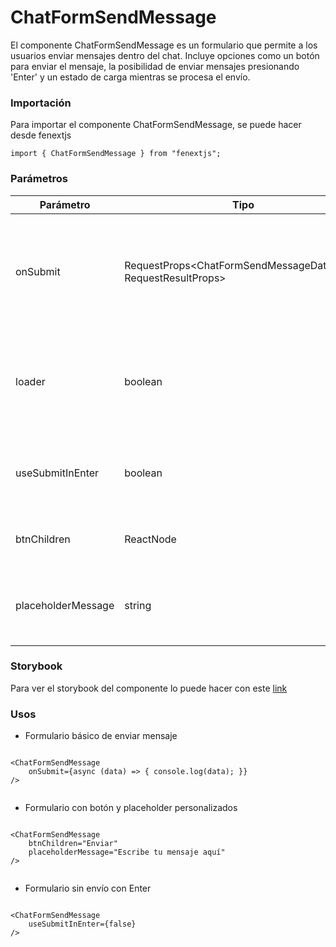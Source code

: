 # ChatFormSendMessage

El componente ChatFormSendMessage es un formulario que permite a los usuarios enviar mensajes dentro del chat. Incluye opciones como un botón para enviar el mensaje, la posibilidad de enviar mensajes presionando 'Enter' y un estado de carga mientras se procesa el envío.

### Importación

Para importar el componente ChatFormSendMessage, se puede hacer desde fenextjs

```tsx copy
import { ChatFormSendMessage } from "fenextjs";
```

### Parámetros

| Parámetro | Tipo | Requerido | Default | Descripcion |
| --------- | ---- | --------- | ------- | ----------- |
| onSubmit | RequestProps\<ChatFormSendMessageDataProps, RequestResultProps\> | no |  | Función que se ejecuta al enviar el mensaje, recibiendo los datos del formulario como parámetros. |
| loader | boolean | no | false | Indica si el formulario está en estado de carga, deshabilitando la interacción del usuario. |
| useSubmitInEnter | boolean | no | true | Si se debe permitir el envío del mensaje presionando 'Enter'. |
| btnChildren | ReactNode | no | Send | Contenido del botón para enviar el mensaje. |
| placeholderMessage | string | no | Message | Texto de placeholder que se mostrará en el campo del mensaje. |

### Storybook

Para ver el storybook del componente lo puede hacer con este [link](https://fenextjs-component-storybook.vercel.app/?path=/story/chat-chatformsendmessage--index)

### Usos

- Formulario básico de enviar mensaje

```tsx copy

<ChatFormSendMessage 
    onSubmit={async (data) => { console.log(data); }}
/>
            
```

- Formulario con botón y placeholder personalizados

```tsx copy

<ChatFormSendMessage 
    btnChildren="Enviar"
    placeholderMessage="Escribe tu mensaje aquí"
/>
            
```

- Formulario sin envío con Enter

```tsx copy

<ChatFormSendMessage 
    useSubmitInEnter={false}
/>
            
```

